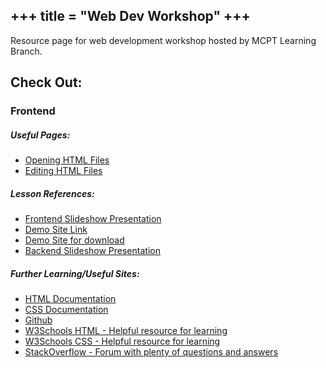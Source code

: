 +++
title = "Web Dev Workshop"
+++
---

Resource page for web development workshop hosted by MCPT Learning Branch.

## Check Out:

### Frontend
##### Useful Pages:
* [Opening HTML Files](running-html-files)
* [Editing HTML Files](editing-html-files)

##### Lesson References:
* [Frontend Slideshow Presentation](https://docs.google.com/presentation/d/1fhUVQvZV53X1oIdK8iw3iA0bn0Jci9rdDypa56yXniA/edit?usp=sharing)
* [Demo Site Link](https://mcpt-learning-2022-web-dev.nyiyui.ca/)
* [Demo Site for download](https://github.com/mcpt/learning-2022)
* [Backend Slideshow Presentation](https://docs.google.com/presentation/d/1mkwKuG0vCbdAtpn-MS9fbvaTRSjJ29V62WYMgrI0Tkg/edit?usp=sharing)

##### Further Learning/Useful Sites:
* [HTML Documentation](https://developer.mozilla.org/en-US/docs/Web/HTML)
* [CSS Documentation](https://developer.mozilla.org/en-US/docs/Web/CSS)
* [Github](https://github.com/)
* [W3Schools HTML - Helpful resource for learning](https://www.w3schools.com/html/default.asp)
* [W3Schools CSS - Helpful resource for learning](https://www.w3schools.com/css/default.asp)
* [StackOverflow - Forum with plenty of questions and answers](https://stackoverflow.com/)

